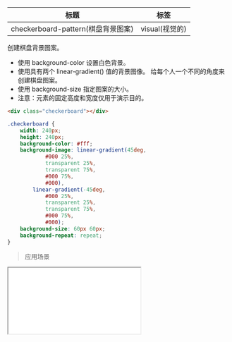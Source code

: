 | 标题                             | 标签           |
| -------------------------------- | -------------- |
| checkerboard-pattern(棋盘背景图案) | visual(视觉的) |

创建棋盘背景图案。

* 使用 background-color 设置白色背景。
* 使用具有两个 linear-gradient() 值的背景图像。 给每个人一个不同的角度来创建棋盘图案。
* 使用 background-size 指定图案的大小。
* 注意：元素的固定高度和宽度仅用于演示目的。

```html
<div class="checkerboard"></div>
```

```css
.checkerboard {
    width: 240px;
    height: 240px;
    background-color: #fff;
    background-image: linear-gradient(45deg,
            #000 25%,
            transparent 25%,
            transparent 75%,
            #000 75%,
            #000),
        linear-gradient(-45deg,
            #000 25%,
            transparent 25%,
            transparent 75%,
            #000 75%,
            #000);
    background-size: 60px 60px;
    background-repeat: repeat;
}
```

> 应用场景

<iframe src="codes/css/html/checkerboard-pattern.html"></iframe>



